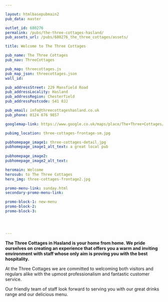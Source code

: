 ```yaml
---

layout: htmlbasepubmain2
pub_data: master

outlet_id: 680276
permalink: /pubs/the-three-cottages-hasland/
pub_assets_url: /pubs/680276_the_three_cottages/assets/

title: Welcome to The Three Cottages

pub_name: The Three Cottages
pub_nav: ThreeCottages

pub_map: threecottages.js
pub_map_json: threecottages.json
wall_id:

pub_addressStreet: 229 Mansfield Road
pub_addressLocality: Hasland
pub_addressRegion: Chesterfield
pub_addressPostcode: S41 0JJ

pub_email: info@threecottageshasland.co.uk
pub_phone: 0124 676 9857

googlemap-link: https://www.google.co.uk/maps/place/The+Three+Cottages/@53.21486,-1.395978,13z/data=!4m18!1m12!4m11!1m3!2m2!1d-1.384305!2d53.2148116!1m6!1m2!1s0x48799aa16cbc4b11:0x3eefb158cb75a70a!2sthe+three+cottages+hasland!2m2!1d-1.395978!2d53.21486!3m4!1s0x48799aa16cbc4b11:0x3eefb158cb75a70a!8m2!3d53.21486!4d-1.395978

pubimg_location: three-cottages-frontage-sm.jpg

pubhomepage_image1: three-cottages-detail.jpg
pubhomepage_image1_alt_text: a great local pub
 
pubhomepage_image2: 
pubhomepage_image2_alt_text: 

heromain: Welcome
herosub: to The Three Cottages
hero_img: three-cottages-frontage2.jpg

promo-menu-link: sunday.html
secondary-promo-menu-link:

promo-block-1: new-menu
promo-block-2:
promo-block-3:




---
```



**The Three Cottages in Hasland is your home from home. We pride ourselves on creating an experience that offers you a warm and inviting environment with staff whose only aim is proving you with the best hospitality.**

At the Three Cottages we are committed to welcoming both visitors and regulars alike with the upmost professionalism and fantastic customer service.

Our friendly team of staff look forward to serving you with our great drinks range and our delicious menu.

